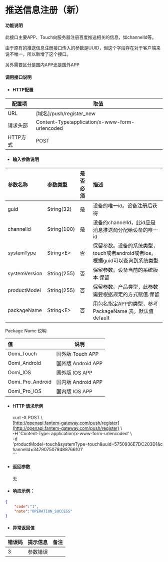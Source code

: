 # 推送信息注册（新）

#### 功能说明

此接口主要APP、Touch向服务器注册百度推送相关的信息，如channelId等。

由于原有的推送信息注册接口传入的参数是UUID，但这个字段存在对于客户端来说不唯一，所以新增了这个接口。

另外需要区分是国内APP还是国外APP

#### 调用接口说明

* #### HTTP配置

| 配置项 | 取值 |
| --- | --- |
| URL | \[域名\]/push/register\_new |
| 请求头部 | Content-Type:application/x-www-form-urlencoded |
| HTTP方式 | POST |

* #### 输入参数说明

| 参数名称 | 参数类型 | 是否必须 | 描述 |
| :--- | :--- | :--- | :--- |
| guid | String\(32\) | 是 | 设备的唯一id。设备注册后获得 |
| channelId | String\(100\) | 是 | 设备的channelId，此id应是消息推送商分配给设备的唯一id |
| systemType | String&lt;E&gt; | 否 | 保留参数。设备的系统类型，  touch或者android或者ios。根据guid可以查询到系统类型 |
| systemVersion | String\(255\) | 否 | 保留参数。设备当前的系统版本.保留 |
| productModel | String\(255\) | 否 | 保留参数。产品类型，此参数需要根据规定的方式赋值.保留 |
| packageName | String&lt;E&gt; | 否 | 用包名指定APP的类型，参考 PackageName 表。默认值default |

Package Name 说明

| 值 | 说明 |
| :--- | --- |
| Oomi\_Touch | 国外版 Touch APP |
| Oomi\_Android | 国外版 Android APP |
| Oomi\_IOS | 国外版 IOS APP |
| Oomi\_Pro\_Android | 国内版 Android APP |
| Oomi\_Pro\_IOS | 国内版 IOS APP |

* #### HTTP 请求示例

  curl -X POST \  
  [http://openapi.fantem-gateway.com/push/register](http://openapi.fantem-gateway.com/push/register) \  
  -H 'Content-Type: application/x-www-form-urlencoded' \  
  -d 'productModel=touch&systemType=touch&uuid=5750936E7DC203D1&channelId=3479075079488766101'  
  \`\`\`

* #### 返回参数

  无

* #### 响应示例：

```json
{
    "code":"1",
    "note":"OPERATION_SUCCESS"
}
```

* #### 异常返回值

| 错误码 | 提示信息 | 备注 |
| :--- | :--- | :--- |
| 3 | 参数错误 |  |




